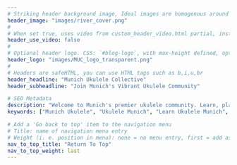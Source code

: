 ```yaml
---
# Striking header background image, Ideal images are homogenous around the centre and contrasting to the text. Non-ideal images can use `title_guard`
header_image: "images/river_cover.png"
#
# When set true, uses video from custom_header_video.html partial, instead of header_image
header_use_video: false
#
# Optional header logo. CSS: `#blog-logo`, with max-height defined, optimize to prevent scaling
header_logo: "images/MUC_logo_transparent.png"
#
# Headers are safeHTML, you can use HTML tags such as b,i,u,br
header_headline: "Munich Ukulele Collective"
header_subheadline: "Join Munich's Vibrant Ukulele Community"

# SEO Metadata
description: "Welcome to Munich's premier ukulele community. Learn, play, and perform ukulele in a friendly environment. Regular meetups and workshops in Munich."
keywords: ["Munich Ukulele", "Ukulele Munich", "Learn Ukulele Munich", "München Ukulele"]

# Add a 'Go back to top' item to the navigation menu
# Title: name of navigation menu entry
# Weight (i. e. position in menu): none = no menu entry, first = add as first entry, last = ad as last entry
nav_to_top_title: "Return To Top"
nav_to_top_weight: last
---
```

